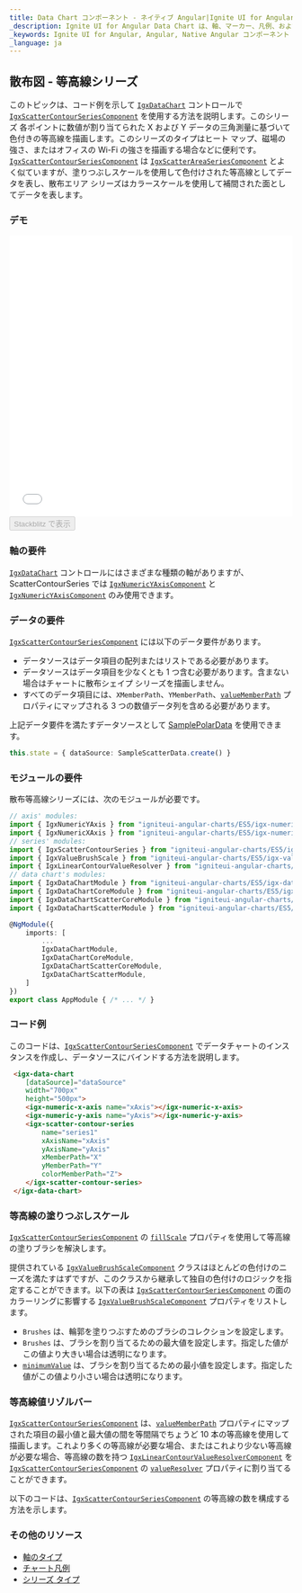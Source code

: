 ```yaml
---
title: Data Chart コンポーネント - ネイティブ Angular|Ignite UI for Angular
_description: Ignite UI for Angular Data Chart は、軸、マーカー、凡例、および注釈レイヤーのモジュール設計を提供するチャート コンポーネントです。チャート機能は、複合チャート ビューを作成するために同じチャート領域でのビジュアル要素の複数のインスタンスを利用できます。
_keywords: Ignite UI for Angular, Angular, Native Angular コンポーネント スイート, Native Angular コントロール, ネイティブ Angular コンポーネント, ネイティブ Angular コンポーネント ライブラリ, Angular チャート, Angular チャート コントロール, Angular チャート例, Angular チャート コンポーネント, Angular データ チャート
_language: ja
---
```


## 散布図 - 等高線シリーズ

このトピックは、コード例を示して [`IgxDataChart`](datachart_series_types_scatter_contour.md) コントロールで [`IgxScatterContourSeriesComponent`](datachart_series_types_scatter_contour.md) を使用する方法を説明します。このシリーズ
各ポイントに数値が割り当てられた X および Y データの三角測量に基づいて色付きの等高線を描画します。このシリーズのタイプはヒート マップ、磁場の強さ、またはオフィスの Wi-Fi の強さを描画する場合などに便利です。[`IgxScatterContourSeriesComponent`](datachart_series_types_scatter_contour.md) は [`IgxScatterAreaSeriesComponent`](datachart_series_types_scatter_contour.md) とよく似ていますが、塗りつぶしスケールを使用して色付けされた等高線としてデータを表し、散布エリア シリーズはカラースケールを使用して補間された面としてデータを表します。

### デモ

<div class="sample-container loading" style="height: 500px">
    <iframe id="data-chart-type-contour-series-iframe" src='{environment:demosBaseUrl}/charts/data-chart-type-contour-series' width="100%" height="100%" seamless frameBorder="0" onload="onXPlatSampleIframeContentLoaded(this);"></iframe>
</div>
<div>
    <button data-localize="stackblitz" disabled class="stackblitz-btn" data-iframe-id="data-chart-type-contour-series-iframe" data-demos-base-url="{environment:demosBaseUrl}">Stackblitz で表示
    </button>
</div>

<div class="divider--half"></div>

### 軸の要件

[`IgxDataChart`](datachart_series_types_scatter_contour.md) コントロールにはさまざまな種類の軸がありますが、ScatterContourSeries では [`IgxNumericYAxisComponent`](datachart_series_types_scatter_contour.md) と [`IgxNumericYAxisComponent`](datachart_series_types_scatter_contour.md) のみ使用できます。

### データの要件

 [`IgxScatterContourSeriesComponent`](datachart_series_types_scatter_contour.md) には以下のデータ要件があります。

-   データソースはデータ項目の配列またはリストである必要があります。
-   データソースはデータ項目を少なくとも 1 つ含む必要があります。含まない場合はチャートに散布シェイプ シリーズを描画しません。
-   すべてのデータ項目には、`XMemberPath`、`YMemberPath`、[`valueMemberPath`](datachart_series_types_scatter_contour.md) プロパティにマップされる 3 つの数値データ列を含める必要があります。

上記データ要件を満たすデータソースとして [SamplePolarData](datachart_data_sources_scatter.md) を使用できます。

```ts
this.state = { dataSource: SampleScatterData.create() }
```

### モジュールの要件

散布等高線シリーズには、次のモジュールが必要です。

```ts
// axis' modules:
import { IgxNumericYAxis } from "igniteui-angular-charts/ES5/igx-numeric-y-axis";
import { IgxNumericXAxis } from "igniteui-angular-charts/ES5/igx-numeric-x-axis";
// series' modules:
import { IgxScatterContourSeries } from "igniteui-angular-charts/ES5/igx-scatter-contour-series";
import { IgxValueBrushScale } from "igniteui-angular-charts/ES5/igx-value-brush-scale";
import { IgxLinearContourValueResolver } from "igniteui-angular-charts/ES5/igx-linear-contour-value-resolver";
// data chart's modules:
import { IgxDataChartModule } from "igniteui-angular-charts/ES5/igx-data-chart-module";
import { IgxDataChartCoreModule } from "igniteui-angular-charts/ES5/igx-data-chart-core-module";
import { IgxDataChartScatterCoreModule } from "igniteui-angular-charts/ES5/igx-data-chart-scatter-core-module";
import { IgxDataChartScatterModule } from "igniteui-angular-charts/ES5/igx-data-chart-scatter-module";

@NgModule({
    imports: [
        ...
        IgxDataChartModule,
        IgxDataChartCoreModule,
        IgxDataChartScatterCoreModule,
        IgxDataChartScatterModule,
    ]
})
export class AppModule { /* ... */ }
```

### コード例

このコードは、[`IgxScatterContourSeriesComponent`](datachart_series_types_scatter_contour.md) でデータチャートのインスタンスを作成し、データソースにバインドする方法を説明します。

```html
 <igx-data-chart
    [dataSource]="dataSource"
    width="700px"
    height="500px">
    <igx-numeric-x-axis name="xAxis"></igx-numeric-x-axis>
    <igx-numeric-y-axis name="yAxis"></igx-numeric-y-axis>
    <igx-scatter-contour-series
        name="series1"
        xAxisName="xAxis"
        yAxisName="yAxis"
        xMemberPath="X"
        yMemberPath="Y"
        colorMemberPath="Z">
    </igx-scatter-contour-series>
 </igx-data-chart>
```

### 等高線の塗りつぶしスケール

[`IgxScatterContourSeriesComponent`](datachart_series_types_scatter_contour.md) の [`fillScale`](datachart_series_types_scatter_contour.md) プロパティを使用して等高線の塗りブラシを解決します。

提供されている [`IgxValueBrushScaleComponent`](datachart_series_types_scatter_contour.md) クラスはほとんどの色付けのニーズを満たすはずですが、このクラスから継承して独自の色付けのロジックを指定することができます。以下の表は [`IgxScatterContourSeriesComponent`](datachart_series_types_scatter_contour.md) の面のカラーリングに影響する [`IgxValueBrushScaleComponent`](datachart_series_types_scatter_contour.md) プロパティをリストします。

-   `Brushes` は、輪郭を塗りつぶすためのブラシのコレクションを設定します。
-   `Brushes` は、ブラシを割り当てるための最大値を設定します。指定した値がこの値より大きい場合は透明になります。
-   [`minimumValue`](datachart_series_types_scatter_contour.md) は、ブラシを割り当てるための最小値を設定します。指定した値がこの値より小さい場合は透明になります。

### 等高線値リゾルバー

[`IgxScatterContourSeriesComponent`](datachart_series_types_scatter_contour.md) は、[`valueMemberPath`](datachart_series_types_scatter_contour.md) プロパティにマップされた項目の最小値と最大値の間を等間隔でちょうど 10 本の等高線を使用して描画します。これより多くの等高線が必要な場合、またはこれより少ない等高線が必要な場合、等高線の数を持つ [`IgxLinearContourValueResolverComponent`](datachart_series_types_scatter_contour.md) を [`IgxScatterContourSeriesComponent`](datachart_series_types_scatter_contour.md) の [`valueResolver`](datachart_series_types_scatter_contour.md) プロパティに割り当てることができます。

以下のコードは、[`IgxScatterContourSeriesComponent`](datachart_series_types_scatter_contour.md) の等高線の数を構成する方法を示します。

### その他のリソース

-   [軸のタイプ](datachart_axis_types.md)
-   [チャート凡例](datachart_chart_legends.md)
-   [シリーズ タイプ](datachart_series_types.md)
